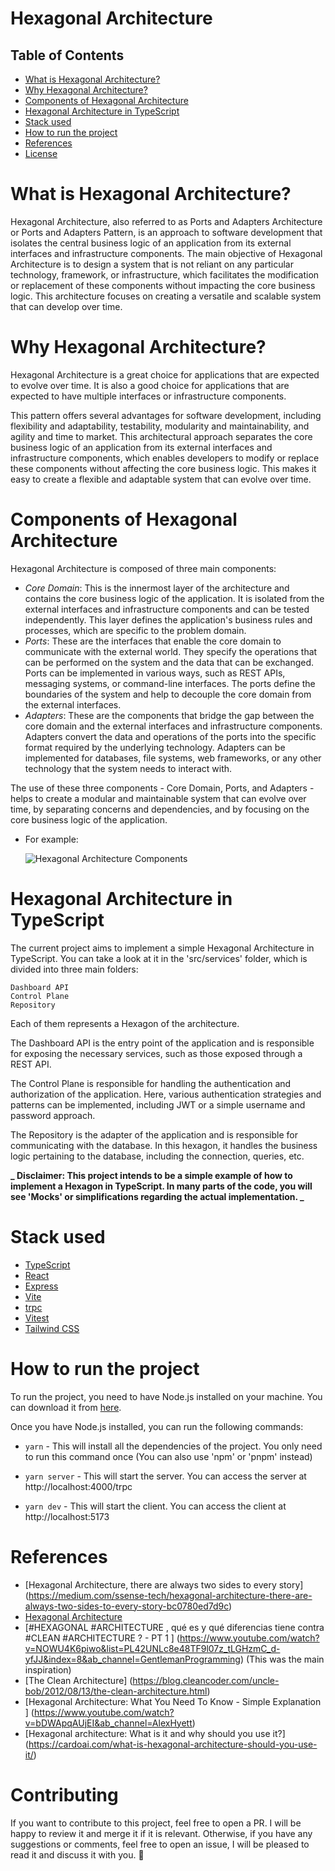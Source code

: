 # Hexagonal Architecture

## Table of Contents

- [What is Hexagonal Architecture?](#what-is-hexagonal-architecture)
- [Why Hexagonal Architecture?](#why-hexagonal-architecture)
- [Components of Hexagonal Architecture](#components-of-hexagonal-architecture)
- [Hexagonal Architecture in TypeScript](#hexagonal-architecture-in-typescript)
- [Stack used](#stack-used)
- [How to run the project](#how-to-run-the-project)
- [References](#references)
- [License](#license)

# What is Hexagonal Architecture?

Hexagonal Architecture, also referred to as Ports and Adapters Architecture or Ports and Adapters Pattern, is an approach to software development that isolates the central business logic of an application from its external interfaces and infrastructure components. The main objective of Hexagonal Architecture is to design a system that is not reliant on any particular technology, framework, or infrastructure, which facilitates the modification or replacement of these components without impacting the core business logic. This architecture focuses on creating a versatile and scalable system that can develop over time.

# Why Hexagonal Architecture?

Hexagonal Architecture is a great choice for applications that are expected to evolve over time. It is also a good choice for applications that are expected to have multiple interfaces or infrastructure components.

This pattern offers several advantages for software development, including flexibility and adaptability, testability, modularity and maintainability, and agility and time to market. This architectural approach separates the core business logic of an application from its external interfaces and infrastructure components, which enables developers to modify or replace these components without affecting the core business logic. This makes it easy to create a flexible and adaptable system that can evolve over time.

# Components of Hexagonal Architecture

Hexagonal Architecture is composed of three main components:

- _Core Domain_: This is the innermost layer of the architecture and contains the core business logic of the application. It is isolated from the external interfaces and infrastructure components and can be tested independently. This layer defines the application's business rules and processes, which are specific to the problem domain.
- _Ports_: These are the interfaces that enable the core domain to communicate with the external world. They specify the operations that can be performed on the system and the data that can be exchanged. Ports can be implemented in various ways, such as REST APIs, messaging systems, or command-line interfaces. The ports define the boundaries of the system and help to decouple the core domain from the external interfaces.
- _Adapters_: These are the components that bridge the gap between the core domain and the external interfaces and infrastructure components. Adapters convert the data and operations of the ports into the specific format required by the underlying technology. Adapters can be implemented for databases, file systems, web frameworks, or any other technology that the system needs to interact with.

The use of these three components - Core Domain, Ports, and Adapters - helps to create a modular and maintainable system that can evolve over time, by separating concerns and dependencies, and by focusing on the core business logic of the application.

- For example:

  ![Hexagonal Architecture Components](https://miro.medium.com/v2/resize:fit:1400/1*LF3qzk0dgk9kfnplYYKv4Q.png)

# Hexagonal Architecture in TypeScript

The current project aims to implement a simple Hexagonal Architecture in TypeScript. You can take a look at it in the 'src/services' folder, which is divided into three main folders:

    Dashboard API
    Control Plane
    Repository

Each of them represents a Hexagon of the architecture.

The Dashboard API is the entry point of the application and is responsible for exposing the necessary services, such as those exposed through a REST API.

The Control Plane is responsible for handling the authentication and authorization of the application. Here, various authentication strategies and patterns can be implemented, including JWT or a simple username and password approach.

The Repository is the adapter of the application and is responsible for communicating with the database. In this hexagon, it handles the business logic pertaining to the database, including the connection, queries, etc.

**_ Disclaimer: This project intends to be a simple example of how to implement a Hexagon in TypeScript. In many parts of the code, you will see 'Mocks' or simplifications regarding the actual implementation. _**

# Stack used

- [TypeScript](https://www.typescriptlang.org/)
- [React](https://react.dev/)
- [Express](https://expressjs.com/)
- [Vite](https://vitejs.dev/)
- [trpc](https://trpc.io/)
- [Vitest](https://vitest.dev/)
- [Tailwind CSS](https://tailwindcss.com/)

# How to run the project

To run the project, you need to have Node.js installed on your machine. You can download it from [here](https://nodejs.org/en/download/).

Once you have Node.js installed, you can run the following commands:

- `yarn` - This will install all the dependencies of the project. You only need to run this command once (You can also use 'npm' or 'pnpm' instead)

- `yarn server` - This will start the server. You can access the server at http://localhost:4000/trpc

- `yarn dev` - This will start the client. You can access the client at http://localhost:5173

# References

- [Hexagonal Architecture, there are always two sides to every story] (<https://medium.com/ssense-tech/hexagonal-architecture-there-are-always-two-sides-to-every-story-bc0780ed7d9c>)
- [Hexagonal Architecture](<https://en.wikipedia.org/wiki/Hexagonal_architecture_(software)>)
- [#HEXAGONAL #ARCHITECTURE , qué es y qué diferencias tiene contra #CLEAN #ARCHITECTURE ? - PT 1 ] (<https://www.youtube.com/watch?v=NOWU4K6piwo&list=PL42UNLc8e48TF9l07z_tLGHzmC_d-yfJJ&index=8&ab_channel=GentlemanProgramming>) (This was the main inspiration)
- [The Clean Architecture] (<https://blog.cleancoder.com/uncle-bob/2012/08/13/the-clean-architecture.html>)
- [Hexagonal Architecture: What You Need To Know - Simple Explanation ] (<https://www.youtube.com/watch?v=bDWApqAUjEI&ab_channel=AlexHyett>)
- [Hexagonal architecture: What is it and why should you use it?] (<https://cardoai.com/what-is-hexagonal-architecture-should-you-use-it/>)

# Contributing

If you want to contribute to this project, feel free to open a PR. I will be happy to review it and merge it if it is relevant.
Otherwise, if you have any suggestions or comments, feel free to open an issue, I will be pleased to read it and discuss it with you. :rocket:
